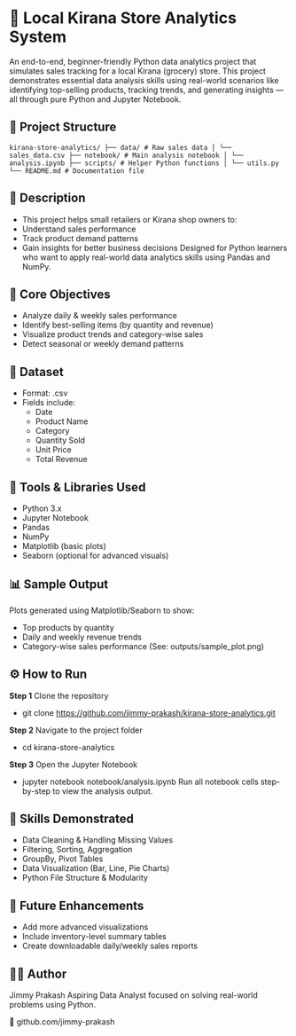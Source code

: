 # 🛒 Local Kirana Store Analytics System

An end-to-end, beginner-friendly Python data analytics project that simulates sales tracking for a local Kirana (grocery) store.
This project demonstrates essential data analysis skills using real-world scenarios like identifying top-selling products, tracking trends, and generating insights — all through pure Python and Jupyter Notebook.

## 📁 Project Structure 

``` kirana-store-analytics/ ├── data/ # Raw sales data │ └── sales_data.csv ├── notebook/ # Main analysis notebook │ └── analysis.ipynb ├── scripts/ # Helper Python functions │ └── utils.py └── README.md # Documentation file ``` </pre>

## 📝 Description
- This project helps small retailers or Kirana shop owners to:
- Understand sales performance
- Track product demand patterns
- Gain insights for better business decisions
Designed for Python learners who want to apply real-world data analytics skills using Pandas and NumPy.

## 🎯 Core Objectives
- Analyze daily & weekly sales performance
- Identify best-selling items (by quantity and revenue)
- Visualize product trends and category-wise sales
- Detect seasonal or weekly demand patterns

## 📁 Dataset
- Format: .csv
- Fields include:
   - Date
   - Product Name
   - Category
   - Quantity Sold
   - Unit Price
   - Total Revenue

## 🧰 Tools & Libraries Used
- Python 3.x
- Jupyter Notebook
- Pandas
- NumPy
- Matplotlib (basic plots)
- Seaborn (optional for advanced visuals)

## 📊 Sample Output
Plots generated using Matplotlib/Seaborn to show:
- Top products by quantity
- Daily and weekly revenue trends
- Category-wise sales performance
(See: outputs/sample_plot.png)

## ⚙️ How to Run
**Step 1** Clone the repository
 - git clone https://github.com/jimmy-prakash/kirana-store-analytics.git

**Step 2** Navigate to the project folder
 - cd kirana-store-analytics

**Step 3** Open the Jupyter Notebook
 - jupyter notebook notebook/analysis.ipynb
Run all notebook cells step-by-step to view the analysis output.

## 🧠 Skills Demonstrated
- Data Cleaning & Handling Missing Values
- Filtering, Sorting, Aggregation
- GroupBy, Pivot Tables
- Data Visualization (Bar, Line, Pie Charts)
- Python File Structure & Modularity

## 🚀 Future Enhancements
- Add more advanced visualizations
- Include inventory-level summary tables
- Create downloadable daily/weekly sales reports

## 🙋‍♂️ Author
Jimmy Prakash
Aspiring Data Analyst focused on solving real-world problems using Python.

🔗 github.com/jimmy-prakash

